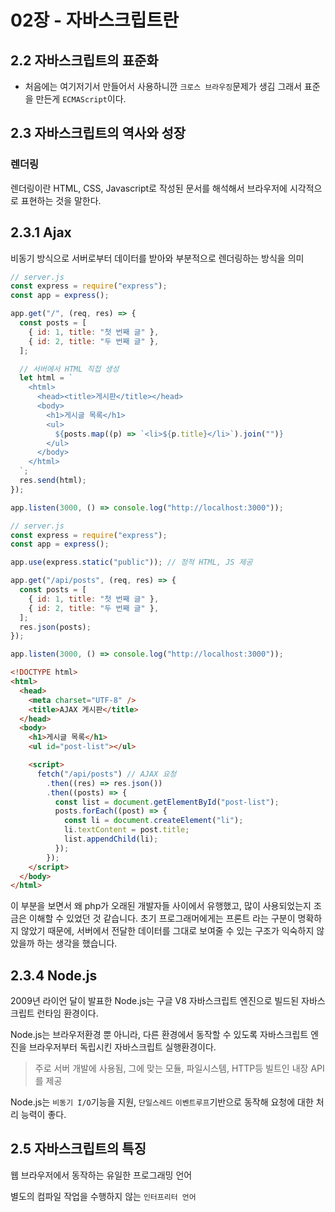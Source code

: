 # 02장 - 자바스크립트란

## 2.2 자바스크립트의 표준화

- 처음에는 여기저기서 만들어서 사용하니깐 `크로스 브라우징`문제가 생김 그래서 표준을 만든게 `ECMAScript`이다.

## 2.3 자바스크립트의 역사와 성장

### 렌더링

렌더링이란 HTML, CSS, Javascript로 작성된 문서를 해석해서 브라우저에 시각적으로 표현하는 것을 말한다.

## 2.3.1 Ajax

비동기 방식으로 서버로부터 데이터를 받아와 부분적으로 렌더링하는 방식을 의미

```js
// server.js
const express = require("express");
const app = express();

app.get("/", (req, res) => {
  const posts = [
    { id: 1, title: "첫 번째 글" },
    { id: 2, title: "두 번째 글" },
  ];

  // 서버에서 HTML 직접 생성
  let html = `
    <html>
      <head><title>게시판</title></head>
      <body>
        <h1>게시글 목록</h1>
        <ul>
          ${posts.map((p) => `<li>${p.title}</li>`).join("")}
        </ul>
      </body>
    </html>
  `;
  res.send(html);
});

app.listen(3000, () => console.log("http://localhost:3000"));
```

```js
// server.js
const express = require("express");
const app = express();

app.use(express.static("public")); // 정적 HTML, JS 제공

app.get("/api/posts", (req, res) => {
  const posts = [
    { id: 1, title: "첫 번째 글" },
    { id: 2, title: "두 번째 글" },
  ];
  res.json(posts);
});

app.listen(3000, () => console.log("http://localhost:3000"));
```

```html
<!DOCTYPE html>
<html>
  <head>
    <meta charset="UTF-8" />
    <title>AJAX 게시판</title>
  </head>
  <body>
    <h1>게시글 목록</h1>
    <ul id="post-list"></ul>

    <script>
      fetch("/api/posts") // AJAX 요청
        .then((res) => res.json())
        .then((posts) => {
          const list = document.getElementById("post-list");
          posts.forEach((post) => {
            const li = document.createElement("li");
            li.textContent = post.title;
            list.appendChild(li);
          });
        });
    </script>
  </body>
</html>
```

이 부분을 보면서 왜 php가 오래된 개발자들 사이에서 유행했고, 많이 사용되었는지 조금은 이해할 수 있었던 것 같습니다. 초기 프로그래머에게는 프론트 라는 구분이 명확하지 않았기 때문에, 서버에서 전달한 데이터를 그대로 보여줄 수 있는 구조가 익숙하지 않았을까 하는 생각을 했습니다.

## 2.3.4 Node.js

2009년 라이언 달이 발표한 Node.js는 구글 V8 자바스크립트 엔진으로 빌드된 자바스크립트 런타임 환경이다.

Node.js는 브라우저환경 뿐 아니라, 다른 환경에서 동작할 수 있도록 자바스크립트 엔진을 브라우저부터 독립시킨 자바스크립트 실행환경이다.

> 주로 서버 개발에 사용됨, 그에 맞는 모듈, 파일시스템, HTTP등 빌트인 내장 API를 제공

Node.js는 `비동기 I/O`기능을 지원, `단일스레드` `이벤트루프`기반으로 동작해 요청에 대한 처리 능력이 좋다.

## 2.5 자바스크립트의 특징

웹 브라우저에서 동작하는 유일한 프로그래밍 언어

별도의 컴파일 작업을 수행하지 않는 `인터프리터 언어`
